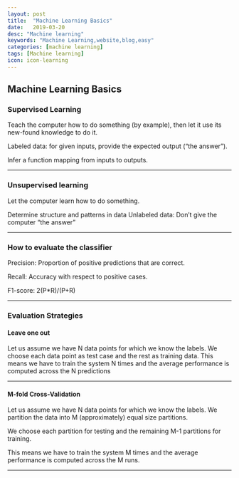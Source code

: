 ```yaml
---
layout: post
title:  "Machine Learning Basics"
date:   2019-03-20
desc: "Machine learning"
keywords: "Machine Learning,website,blog,easy"
categories: [machine learning]
tags: [Machine learning]
icon: icon-learning
---
```

## Machine Learning Basics

### **Supervised Learning**

Teach the computer how to do something (by example), then let it use its new-found knowledge to do it.

Labeled data: for given inputs, provide the expected output (“the answer”).

Infer a function mapping from inputs to outputs.

***

### **Unsupervised learning**

Let the computer learn how to do something.

Determine structure and patterns in data Unlabeled data: Don’t give the computer “the answer”

***

### **How to evaluate the classifier**

Precision: Proportion of positive predictions that are correct.

Recall: Accuracy with respect to positive cases.

F1-score:   2(P*R)/(P+R)

***

### **Evaluation Strategies**

#### Leave one out

Let us assume we have N data points for which we know the labels. We choose each data point as test case and the rest as training data. This means we have to train the system N times and the average performance is computed across the N predictions

***

#### M-fold Cross-Validation

Let us assume we have N data points for which we know the labels. We partition the data into M (approximately) equal size partitions. 

We choose each partition for testing and the remaining M-1 partitions for training.

This means we have to train the system M times and the average performance is computed across the M runs.

***

